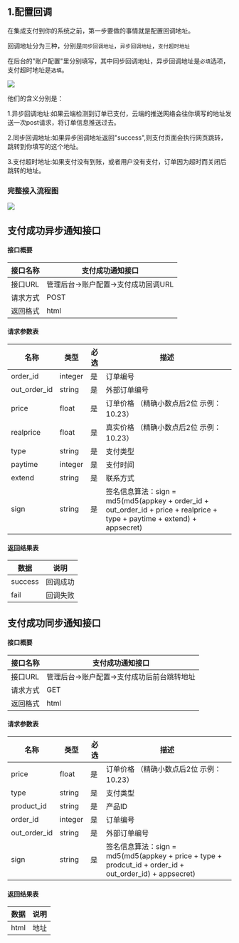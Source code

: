 <h2>1.配置回调</h2>
<p>在集成支付到你的系统之前，第一步要做的事情就是配置回调地址。</p>
<p>回调地址分为三种，分别是<code>同步回调地址</code>，<code>异步回调地址</code>，<code>支付超时地址</code></p>
<p>在后台的"账户配置"里分别填写，其中同步回调地址，异步回调地址是<code>必填</code>选项，支付超时地址是<code>选填</code>。</p>
<img src="https://cloud.gatepay.io/assets/teaching/001.png">
<p>他们的含义分别是：</p>
<p>1.异步回调地址:如果云端检测到订单已支付，云端的推送网络会往你填写的地址发送一次post请求，将订单信息推送过去。</p>
<p>2.同步回调地址:如果异步回调地址返回"success",则支付页面会执行网页跳转，跳转到你填写的这个地址。</p>
<p>3.支付超时地址:如果支付没有到账，或者用户没有支付，订单因为超时而关闭后跳转的地址。</p>
<h3>完整接入流程图</h3>
<img src="https://cloud.gatepay.io/assets/teaching/002.png">
<br>

  <h2 id="支付成功异步通知接口-5">支付成功异步通知接口</h2>
  <h4 id="接口概要-21">接口概要</h4>
  <table>
   <thead>
    <tr>
     <th>接口名称</th>
     <th>支付成功通知接口</th>
    </tr>
   </thead>
   <tbody>
    <tr>
     <td>接口URL</td>
     <td>管理后台-&gt;账户配置-&gt;支付成功回调URL</td>
    </tr>
    <tr>
     <td>请求方式</td>
     <td>POST</td>
    </tr>
    <tr>
     <td>返回格式</td>
     <td>html</td>
    </tr>
   </tbody>
  </table>
  <h4 id="请求参数表-22">请求参数表</h4>
  <table>
   <thead>
    <tr>
     <th>名称</th>
     <th>类型</th>
     <th>必选</th>
     <th>描述</th>
    </tr>
   </thead>
   <tbody>
    <tr>
     <td>order_id</td>
     <td>integer</td>
     <td>是</td>
     <td>订单编号</td>
    </tr>
    <tr>
     <td>out_order_id</td>
     <td>string</td>
     <td>是</td>
     <td>外部订单编号</td>
    </tr>
    <tr>
     <td>price</td>
     <td>float</td>
     <td>是</td>
     <td>订单价格 （精确小数点后2位 示例：10.23）</td>
    </tr>
    <tr>
     <td>realprice</td>
     <td>float</td>
     <td>是</td>
     <td>真实价格 （精确小数点后2位 示例：10.23）</td>
    </tr>
    <tr>
     <td>type</td>
     <td>string</td>
     <td>是</td>
     <td>支付类型</td>
    </tr>
    <tr>
     <td>paytime</td>
     <td>integer</td>
     <td>是</td>
     <td>支付时间</td>
    </tr>
    <tr>
     <td>extend</td>
     <td>string</td>
     <td>是</td>
     <td>联系方式</td>
    </tr>
    <tr>
     <td>sign</td>
     <td>string</td>
     <td>是</td>
     <td>签名信息算法：sign = md5(md5(appkey + order_id + out_order_id + price + realprice + type + paytime + extend) + appsecret)</td>
    </tr>
   </tbody>
  </table>
  <h4 id="返回结果表-23">返回结果表</h4>
  <table>
   <thead>
    <tr>
     <th>数据</th>
     <th>说明</th>
    </tr>
   </thead>
   <tbody>
    <tr>
     <td>success</td>
     <td>回调成功</td>
    </tr>
    <tr>
     <td>fail</td>
     <td>回调失败</td>
    </tr>
   </tbody>
  </table>
  <h2 id="支付成功同步通知接口-6">支付成功同步通知接口</h2>
  <h4 id="接口概要-24">接口概要</h4>
  <table>
   <thead>
    <tr>
     <th>接口名称</th>
     <th>支付成功通知接口</th>
    </tr>
   </thead>
   <tbody>
    <tr>
     <td>接口URL</td>
     <td>管理后台-&gt;账户配置-&gt;支付成功后前台跳转地址</td>
    </tr>
    <tr>
     <td>请求方式</td>
     <td>GET</td>
    </tr>
    <tr>
     <td>返回格式</td>
     <td>html</td>
    </tr>
   </tbody>
  </table>
  <h4 id="请求参数表-25">请求参数表</h4>
  <table>
   <thead>
    <tr>
     <th>名称</th>
     <th>类型</th>
     <th>必选</th>
     <th>描述</th>
    </tr>
   </thead>
   <tbody>
    <tr>
     <td>price</td>
     <td>float</td>
     <td>是</td>
     <td>订单价格 （精确小数点后2位 示例：10.23）</td>
    </tr>
    <tr>
     <td>type</td>
     <td>string</td>
     <td>是</td>
     <td>支付类型</td>
    </tr>
    <tr>
     <td>product_id</td>
     <td>string</td>
     <td>是</td>
     <td>产品ID</td>
    </tr>
    <tr>
     <td>order_id</td>
     <td>integer</td>
     <td>是</td>
     <td>订单编号</td>
    </tr>
    <tr>
     <td>out_order_id</td>
     <td>string</td>
     <td>是</td>
     <td>外部订单编号</td>
    </tr>
    <tr>
     <td>sign</td>
     <td>string</td>
     <td>是</td>
     <td>签名信息算法：sign = md5(md5(appkey + price + type + prodcut_id + order_id + out_order_id) + appsecret)</td>
    </tr>
   </tbody>
  </table>
  <h4 id="返回结果表-26">返回结果表</h4>
  <table>
   <thead>
    <tr>
     <th>数据</th>
     <th>说明</th>
    </tr>
   </thead>
   <tbody>
    <tr>
     <td>html</td>
     <td>地址</td>
    </tr>
   </tbody>
  </table>
